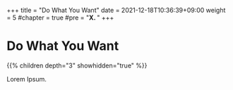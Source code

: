 +++
title = "Do What You Want"
date = 2021-12-18T10:36:39+09:00
weight = 5
#chapter = true
#pre = "<b>X. </b>"
+++

# Do What You Want

{{% children depth="3" showhidden="true" %}}

Lorem Ipsum.
